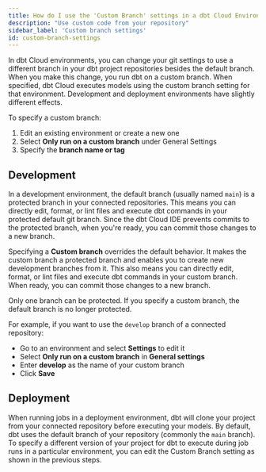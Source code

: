 ```yaml
---
title: How do I use the 'Custom Branch' settings in a dbt Cloud Environment?
description: "Use custom code from your repository"
sidebar_label: 'Custom branch settings'
id: custom-branch-settings
---
```


In dbt Cloud environments, you can change your git settings to use a different branch in your dbt project repositories besides the default branch. When you make this change, you run dbt on a custom branch. When specified, dbt Cloud executes models using the custom branch setting for that environment. Development and deployment environments have slightly different effects.

To specify a custom branch:
1. Edit an existing environment or create a new one
2. Select **Only run on a custom branch** under General Settings
3. Specify the **branch name or tag**

## Development

In a development environment, the default branch (usually named `main`) is a protected branch in your connected repositories. This means you can directly edit, format, or lint files and execute dbt commands in your protected default git branch. Since the dbt Cloud IDE prevents commits to the protected branch, when you're ready, you can commit those changes to a new branch.

Specifying a **Custom branch** overrides the default behavior. It makes the custom branch a protected branch and enables you to create new development branches from it. This also means you can directly edit, format, or lint files and execute dbt commands in your custom branch. When ready, you can commit those changes to a new branch.

Only one branch can be protected. If you specify a custom branch, the default branch is no longer protected.

For example, if you want to use the `develop` branch of a connected repository:

- Go to an environment and select **Settings** to edit it
- Select  **Only run on a custom branch** in **General settings**
- Enter **develop** as the name of your custom branch
- Click **Save**

<Lightbox src="/img/docs/dbt-cloud/cloud-configuring-dbt-cloud/dev-environment-custom-branch.png" width="70%" title="Configuring a custom base repository branch"/>

## Deployment

When running jobs in a deployment environment, dbt will clone your project from your connected repository before executing your models. By default, dbt uses the default branch of your repository (commonly the `main` branch). To specify a different version of your project for dbt to execute during job runs in a particular environment, you can edit the Custom Branch setting as shown in the previous steps. 
